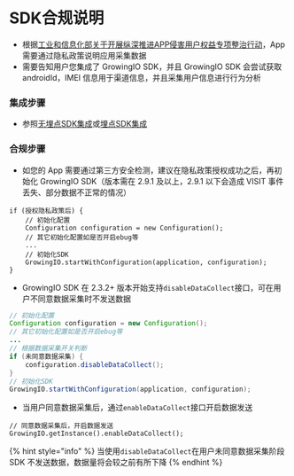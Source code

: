 # SDK合规说明

* 根据[工业和信息化部关于开展纵深推进APP侵害用户权益专项整治行动](http://www.gov.cn/zhengce/zhengceku/2020-08/02/content_5531975.htm)，App 需要通过隐私政策说明应用采集数据
* 需要告知用户您集成了 GrowingIO SDK，并且 GrowingIO SDK 会尝试获取 androidId，IMEI 信息用于渠道信息，并且采集用户信息进行行为分析

### 集成步骤

* 参照[无埋点SDK集成](https://docs.growingio.com/v3/developer-manual/sdkintegrated/android-sdk/auto-android-sdk)或[埋点SDK集成](https://docs.growingio.com/v3/developer-manual/sdkintegrated/android-sdk/manunl-android-sdk)

### 合规步骤

* 如您的 App 需要通过第三方安全检测，建议在隐私政策授权成功之后，再初始化 GrowingIO SDK（版本需在 2.9.1 及以上，2.9.1 以下会造成 VISIT 事件丢失、部分数据不正常的情况）

```text
if (授权隐私政策后) {
    // 初始化配置
    Configuration configuration = new Configuration();
    // 其它初始化配置如是否开启ebug等
    ...
    // 初始化SDK
    GrowingIO.startWithConfiguration(application, configuration);
}
```

* GrowingIO SDK 在 2.3.2+ 版本开始支持`disableDataCollect`接口，可在用户不同意数据采集时不发送数据

```java
// 初始化配置
Configuration configuration = new Configuration();
// 其它初始化配置如是否开启ebug等
...
// 根据数据采集开关判断
if (未同意数据采集) {
    configuration.disableDataCollect();
}
// 初始化SDK
GrowingIO.startWithConfiguration(application, configuration);
```

* 当用户同意数据采集后，通过`enableDataCollect`接口开启数据发送

```text
// 同意数据采集后，开启数据发送
GrowingIO.getInstance().enableDataCollect();
```

{% hint style="info" %}
当使用`disableDataCollect`在用户未同意数据采集阶段 SDK 不发送数据，数据量将会较之前有所下降
{% endhint %}


